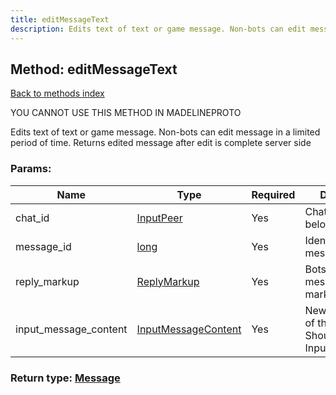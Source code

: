 ```yaml
---
title: editMessageText
description: Edits text of text or game message. Non-bots can edit message in a limited period of time. Returns edited message after edit is complete server side
---
```

## Method: editMessageText  
[Back to methods index](index.md)


YOU CANNOT USE THIS METHOD IN MADELINEPROTO


Edits text of text or game message. Non-bots can edit message in a limited period of time. Returns edited message after edit is complete server side

### Params:

| Name     |    Type       | Required | Description |
|----------|---------------|----------|-------------|
|chat\_id|[InputPeer](../types/InputPeer.md) | Yes|Chat the message belongs to|
|message\_id|[long](../types/long.md) | Yes|Identifier of the message|
|reply\_markup|[ReplyMarkup](../types/ReplyMarkup.md) | Yes|Bots only. New message reply markup|
|input\_message\_content|[InputMessageContent](../types/InputMessageContent.md) | Yes|New text content of the message. Should be of type InputMessageText|


### Return type: [Message](../types/Message.md)

